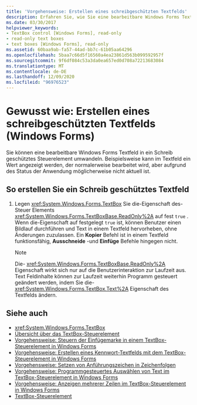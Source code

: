 ```yaml
---
title: 'Vorgehensweise: Erstellen eines schreibgeschützten Textfelds'
description: Erfahren Sie, wie Sie eine bearbeitbare Windows Forms Textfeld in ein Schreib geschütztes Windows Forms Textfeld transformieren.
ms.date: 03/30/2017
helpviewer_keywords:
- TextBox control [Windows Forms], read-only
- read-only text boxes
- text boxes [Windows Forms], read-only
ms.assetid: 60baa9ab-fa57-44ad-bb7c-61b05aa64296
ms.openlocfilehash: 5baa7c66d5f16560a4ea23861d563b099592957f
ms.sourcegitcommit: 9f6df084c53a3da0ea657ed0d708a72213683084
ms.translationtype: MT
ms.contentlocale: de-DE
ms.lasthandoff: 12/09/2020
ms.locfileid: "96976523"
---
```

# <a name="how-to-create-a-read-only-text-box-windows-forms"></a>Gewusst wie: Erstellen eines schreibgeschützten Textfelds (Windows Forms)

Sie können eine bearbeitbare Windows Forms Textfeld in ein Schreib geschütztes Steuerelement umwandeln. Beispielsweise kann im Textfeld ein Wert angezeigt werden, der normalerweise bearbeitet wird, aber aufgrund des Status der Anwendung möglicherweise nicht aktuell ist.

## <a name="to-create-a-read-only-text-box"></a>So erstellen Sie ein Schreib geschütztes Textfeld

1. Legen <xref:System.Windows.Forms.TextBox> Sie die-Eigenschaft des-Steuer Elements <xref:System.Windows.Forms.TextBoxBase.ReadOnly%2A> auf fest `true` . Wenn die-Eigenschaft auf festgelegt `true` ist, können Benutzer einen Bildlauf durchführen und Text in einem Textfeld hervorheben, ohne Änderungen zuzulassen. Ein **Kopier** Befehl ist in einem Textfeld funktionsfähig, **Ausschneide** -und **Einfüge** Befehle hingegen nicht.

    > [!NOTE]
    > Die- <xref:System.Windows.Forms.TextBoxBase.ReadOnly%2A> Eigenschaft wirkt sich nur auf die Benutzerinteraktion zur Laufzeit aus. Text Feldinhalte können zur Laufzeit weiterhin Programm gesteuert geändert werden, indem Sie die- <xref:System.Windows.Forms.TextBox.Text%2A> Eigenschaft des Textfelds ändern.

## <a name="see-also"></a>Siehe auch

- <xref:System.Windows.Forms.TextBox>
- [Übersicht über das TextBox-Steuerelement](textbox-control-overview-windows-forms.md)
- [Vorgehensweise: Steuern der Einfügemarke in einem TextBox-Steuerelement in Windows Forms](how-to-control-the-insertion-point-in-a-windows-forms-textbox-control.md)
- [Vorgehensweise: Erstellen eines Kennwort-Textfelds mit dem TextBox-Steuerelement in Windows Forms](how-to-create-a-password-text-box-with-the-windows-forms-textbox-control.md)
- [Vorgehensweise: Setzen von Anführungszeichen in Zeichenfolgen](how-to-put-quotation-marks-in-a-string-windows-forms.md)
- [Vorgehensweise: Programmgesteuertes Auswählen von Text im TextBox-Steuerelement in Windows Forms](how-to-select-text-in-the-windows-forms-textbox-control.md)
- [Vorgehensweise: Anzeigen mehrerer Zeilen im TextBox-Steuerelement in Windows Forms](how-to-view-multiple-lines-in-the-windows-forms-textbox-control.md)
- [TextBox-Steuerelement](textbox-control-windows-forms.md)
